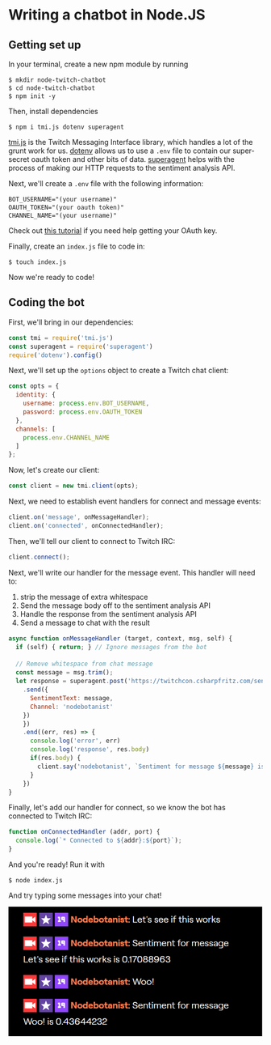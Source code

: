 # Writing a chatbot in Node.JS

## Getting set up

In your terminal, create a new npm module by running

```
$ mkdir node-twitch-chatbot
$ cd node-twitch-chatbot
$ npm init -y
```

Then, install dependencies

```
$ npm i tmi.js dotenv superagent
```

[tmi.js]([https://github.com/tmijs/tmi.js) is the Twitch Messaging Interface library, which handles a lot of the grunt work for us. [dotenv](https://github.com/motdotla/dotenv) allows us to use a `.env` file to contain our super-secret oauth token and other bits of data. [superagent](https://github.com/visionmedia/superagent) helps with the process of making our HTTP requests to the sentiment analysis API.

Next, we'll create a `.env` file with the following information:

```
BOT_USERNAME="(your username)"
OAUTH_TOKEN="(your oauth token)"
CHANNEL_NAME="(your username)"
```

Check out [this tutorial](./00-get-started) if you need help getting your OAuth key.

Finally, create an `index.js` file to code in:

```
$ touch index.js
```

Now we're ready to code! 

## Coding the bot

First, we'll bring in our dependencies:

```javascript
const tmi = require('tmi.js')
const superagent = require('superagent')
require('dotenv').config()
```

Next, we'll set up the `options` object to create a Twitch chat client:

```javascript
const opts = {
  identity: {
    username: process.env.BOT_USERNAME,
    password: process.env.OAUTH_TOKEN
  },
  channels: [
    process.env.CHANNEL_NAME
  ]
};
```

Now, let's create our client:

```javascript
const client = new tmi.client(opts);
```

Next, we need to establish event handlers for connect and message events:

```javascript
client.on('message', onMessageHandler);
client.on('connected', onConnectedHandler);
```

Then, we'll tell our client to connect to Twitch IRC:

```javascript
client.connect();
```

Next, we'll write our handler for the message event. This handler will need to:

1. strip the message of extra whitespace
1. Send the message body off to the sentiment analysis API
1. Handle the response from the sentiment analysis API
1. Send a message to chat with the result

```javascript
async function onMessageHandler (target, context, msg, self) {
  if (self) { return; } // Ignore messages from the bot

  // Remove whitespace from chat message
  const message = msg.trim();
  let response = superagent.post('https://twitchcon.csharpfritz.com/sentiment')
    .send({
      SentimentText: message,
      Channel: 'nodebotanist'
    })
    })
    .end((err, res) => {
      console.log('error', err)
      console.log('response', res.body)
      if(res.body) {
        client.say('nodebotanist', `Sentiment for message ${message} is ${res.body}`)
      }
    })
}
```

Finally, let's add our handler for connect, so we know the bot has connected to Twitch IRC:

```javascript
function onConnectedHandler (addr, port) {
  console.log(`* Connected to ${addr}:${port}`);
}
```

And you're ready! Run it with 

```
$ node index.js
```

And try typing some messages into your chat!

![](./images/TwitchChatSentimentBot.PNG)

